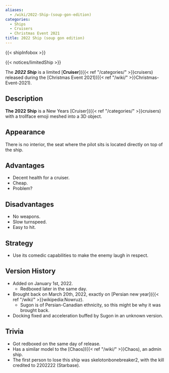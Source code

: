 ```yaml
---
aliases:
  - /wiki/2022-Ship-(soup-gon-edition)
categories:
  - Ships
  - Cruisers
  - Christmas Event 2021
title: 2022 Ship (soup gon edition)
---
```


{{< shipInfobox >}}

{{< notices/limitedShip >}}

The **_2022 Ship_** is a limited [**Cruiser**]({{< ref "/categories/" >}}cruisers) released during the [Christmas Event 2021]({{< ref "/wiki/" >}}Christmas-Event-2021).

## Description

**The 2022 Ship** is a New Years [Cruiser]({{< ref "/categories/" >}}cruisers) with a trollface emoji meshed into a 3D object.

## Appearance

There is no interior, the seat where the pilot sits is located directly on top of the ship.

## Advantages

- Decent health for a cruiser.
- Cheap.
- Problem?

## Disadvantages

- No weapons.
- Slow turnspeed.
- Easy to hit.

## Strategy

- Use its comedic capabilities to make the enemy laugh in respect.

## Version History

- Added on January 1st, 2022.
  - Redboxed later in the same day.
- Brought back on March 20th, 2022, exactly on [Persian new year]({{< ref "/wiki/" >}}wikipedia:Nowruz).
  - Sugon is of Persian-Canadian ethnicity, so this might be why it was brought back.
- Docking fixed and acceleration buffed by Sugon in an unknown version.

## Trivia

- Got redboxed on the same day of release.
- Has a similar model to the [Chaos]({{< ref "/wiki/" >}}Chaos), an admin ship.
- The first person to lose this ship was skelotonbonebreaker2, with the kill credited to 2202222 (Starbase).
